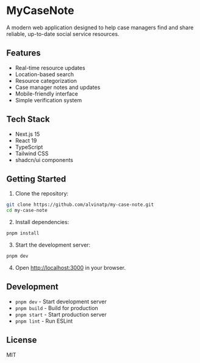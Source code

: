 # MyCaseNote

A modern web application designed to help case managers find and share reliable, up-to-date social service resources.

## Features

- Real-time resource updates
- Location-based search
- Resource categorization
- Case manager notes and updates
- Mobile-friendly interface
- Simple verification system

## Tech Stack

- Next.js 15
- React 19
- TypeScript
- Tailwind CSS
- shadcn/ui components

## Getting Started

1. Clone the repository:
```bash
git clone https://github.com/alvinatp/my-case-note.git
cd my-case-note
```

2. Install dependencies:
```bash
pnpm install
```

3. Start the development server:
```bash
pnpm dev
```

4. Open [http://localhost:3000](http://localhost:3000) in your browser.

## Development

- `pnpm dev` - Start development server
- `pnpm build` - Build for production
- `pnpm start` - Start production server
- `pnpm lint` - Run ESLint

## License

MIT 